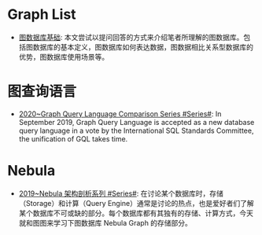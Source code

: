 # Graph List

- [图数据库基础](https://zhuanlan.zhihu.com/p/50171330): 本文尝试以提问回答的方式来介绍笔者所理解的图数据库。包括图数据库的基本定义，图数据库如何表达数据，图数据相比关系型数据库的优势，图数据库使用场景等。

# 图查询语言

- [2020~Graph Query Language Comparison Series #Series#](https://nebula-graph.io/en/posts/graph-query-language-comparison-cypher-gremlin-ngql/): In September 2019, Graph Query Language is accepted as a new database query language in a vote by the International SQL Standards Committee, the unification of GQL takes time.

# Nebula

- [2019~Nebula 架构剖析系列 #Series#](https://mp.weixin.qq.com/s/Vuv5jfMXBGCO5eHOY1dCKw): 在讨论某个数据库时，存储（Storage）和计算（Query Engine）通常是讨论的热点，也是爱好者们了解某个数据库不可或缺的部分。每个数据库都有其独有的存储、计算方式，今天就和图图来学习下图数据库 Nebula Graph 的存储部分。
